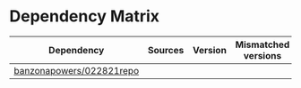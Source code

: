 # Dependency Matrix

Dependency | Sources | Version | Mismatched versions
---------- | ------- | ------- | -------------------
[banzonapowers/022821repo](https://github.com/banzonapowers/022821repo.git) |  | []() | 
